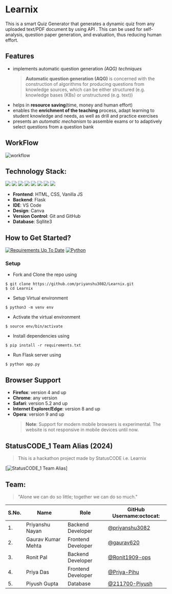 # Learnix

This is a smart Quiz Generator that generates a dynamic quiz from any uploaded text/PDF document by using API . This can be used for self-analysis, question paper generation, and evaluation, thus reducing human effort.


## Features

- implements automatic question generation _(AQG) techniques_
  > **Automatic question generation (AQG)** is concerned with the construction of algorithms for producing questions from knowledge sources, which can be either structured (e.g. knowledge bases (KBs) or unstructured (e.g. text))
- helps in **resource saving**(time, money and human effort)
- enables the **enrichment of the teaching** process, adapt learning to student knowledge and needs, as well as drill and practice exercises
- presents an _automatic mechanism_ to assemble exams or to adaptively select questions from a question bank

## WorkFlow
![workflow](https://user-images.githubusercontent.com/42115530/95686207-1111e300-0c1a-11eb-993a-766967b91c92.png)

<!-- ## Demo Video
<a href="https://youtu.be/74RrpcO89E0" target="_blank" rel="noopener">
  <img src="https://user-images.githubusercontent.com/42115530/95742312-6c40e580-0cad-11eb-89a5-c2ee099bf8d7.png" alt="MLH-Quizzet"
	title="MLH-Quizzet" width="400px" />
</a> -->

## Technology Stack:


<img src="https://img.shields.io/badge/html5%20-%23E34F26.svg?&style=for-the-badge&logo=html5&logoColor=white"/> <img src="https://img.shields.io/badge/css3%20-%231572B6.svg?&style=for-the-badge&logo=css3&logoColor=white"/> <img src="https://img.shields.io/badge/javascript%20-%23323330.svg?&style=for-the-badge&logo=javascript&logoColor=%23F7DF1E"/> <img src="https://img.shields.io/badge/python%20-%2314354C.svg?&style=for-the-badge&logo=python&logoColor=white"/> <img src="https://img.shields.io/badge/flask%20-%23000.svg?&style=for-the-badge&logo=flask&logoColor=white"/> <img src="https://img.shields.io/badge/bootstrap%20-%23563D7C.svg?&style=for-the-badge&logo=bootstrap&logoColor=white"/> <img src="https://img.shields.io/badge/github%20-%23121011.svg?&style=for-the-badge&logo=github&logoColor=white"/> <img src ="https://img.shields.io/badge/sqlite-%2307405e.svg?&style=for-the-badge&logo=sqlite&logoColor=white"/>

- **Frontend**: HTML, CSS, Vanilla JS
- **Backend**: Flask
- **IDE**: VS Code
- **Design**: Canva
- **Version Control**: Git and GitHub
- **Database**: Sqllite3

## How to Get Started?

[![Requirements Up To Date](https://img.shields.io/badge/requirements-up%20to%20date-brightgreen)](https://github.com/PragatiVerma18/Fantastic-Falcons-1.0/blob/webapp/requirements.txt)
[![Python](https://img.shields.io/badge/python-v3.7-blue)](https://www.python.org/)

 <!-- ### GitHub Repository Structure

| S.No. | Branch Name                                                                   | Purpose                            |
| ----- | ----------------------------------------------------------------------------- | ---------------------------------- |
| 1.    | [master](https://github.com/PragatiVerma18/Fantastic-Falcons-1.0/tree/master) | contains the main code             |
| 2.    | [nlp](https://github.com/PragatiVerma18/Fantastic-Falcons-1.0/tree/nlp)       | contains all machine learning code |
| 3.    | [webapp](https://github.com/PragatiVerma18/Fantastic-Falcons-1.0/tree/webapp) | contains all frontend/backend code | -->

### Setup

- Fork and Clone the repo using

```
$ git clone https://github.com/priyanshu3082/Learnix.git
$ cd Learnix
```

- Setup Virtual environment

```
$ python3 -m venv env
```

- Activate the virtual environment

```
$ source env/bin/activate
```

- Install dependencies using

```
$ pip install -r requirements.txt
```

- Run Flask server using

```
$ python app.py
```

## Browser Support

- **Firefox**: version 4 and up
- **Chrome**: any version
- **Safari**: version 5.2 and up
- **Internet Explorer/Edge**: version 8 and up
- **Opera**: version 9 and up
  > **Note**: Support for modern mobile browsers is experimental. The website is not responsive in mobile devices until now.

## StatusCODE_1 Team Alias (2024)

> This is a hackathon project made by StatusCODE i.e. Learnix

[![StatusCODE_1 Team Alias](https://challengepost-s3-challengepost.netdna-ssl.com/photos/production/challenge_photos/001/113/145/datas/original.jpg)]

## Team:

> "Alone we can do so little; together we can do so much."

| S.No. | Name               | Role               | GitHub Username:octocat:                             |
| ----- | ------------------ | ------------------ | ---------------------------------------------------- |
| 1.    | Priyanshu Nayan    | Backend Developer  | [@priyanshu3082](https://github.com/priyanshu3082)   |
| 2.    | Gaurav Kumar Mehta | Frontend Developer | [@gaurav620](https://github.com/gaurav620)           |
| 3.    | Ronit Pal          | Backend Developer  | [@Ronit1909-ops](https://github.com/Ronit1909-ops)   |
| 4.    | Priya Das          | Frontend Developer | [@Priya-Pihu](https://github.com/Priya-Pihu)         |
| 5.    | Piyush Gupta       | Database           | [@211700-Piyush](https://github.com/211700-Piyush)   |


<br>
<br>

<!-- ![Team Alias](https://user-images.githubusercontent.com/42115530/95672625-0aef1880-0bc0-11eb-8db6-90f6e16af2c0.gif)

## Contributors ✨

Thanks goes to these wonderful people ([emoji key](https://allcontributors.org/docs/en/emoji-key)):

<!-- ALL-CONTRIBUTORS-LIST:START - Do not remove or modify this section -->
<!-- prettier-ignore-start -->
<!-- markdownlint-disable -->

<!-- <table>
  <tbody><tr>
    <td align="center"><a href="https://www.linkedin.com/in/priyanshu-nayan/"><img alt="" src="https://avatars2.githubusercontent.com/u/42115530?v=4" width="100px;"><br><sub><b>Priyanshu Nayan</b></sub></a><br><a 
href="https://github.com/PragatiVerma1/Fantastic-Falcons-1.0/commits?author=PragatiVerma18" title="Code">💻</a></td>
    <td align="center"><a href="https://kshitij86.github.io/"><img alt="" src="https://avatars1.githubusercontent.com/u/26821140?s=460&u=c86d062a10d9d4495dd39c0ad4f8601ba256d670&v=4" width="100px;"><br><sub><b>Kshitij Kotasthane</b></sub></a><br><a href="https://github.com/PragatiVerma18/Fantastic-Falcons-1.0/commits?author=kshitij86" title="Code">💻</a></td>
    <td align="center"><a href="https://github.com/telescopic"><img alt="" src="https://avatars1.githubusercontent.com/u/45061877?s=400&u=07ac89db20b5d84eb1abd4a0769b19d030f8ceb8&v=4" width="100px;"><br><sub><b>Vignesh S</b></sub></a><br><a href="https://github.com/PragatiVerma18/Fantastic-Falcons-1.0/commits?author=telescopic" title="Code">💻</a></td> 
    <td align="center"><a href="https://github.com/telescopic"><img alt="" src="https://avatars1.githubusercontent.com/u/45061877?s=400&u=07ac89db20b5d84eb1abd4a0769b19d030f8ceb8&v=4" width="100px;"><br><sub><b>Vignesh S</b></sub></a><br><a href="https://github.com/PragatiVerma18/Fantastic-Falcons-1.0/commits?author=telescopic" title="Code">💻</a></td>
    <td align="center"><a href="https://github.com/telescopic"><img alt="" src="https://avatars1.githubusercontent.com/u/45061877?s=400&u=07ac89db20b5d84eb1abd4a0769b19d030f8ceb8&v=4" width="100px;"><br><sub><b>Vignesh S</b></sub></a><br><a href="https://github.com/PragatiVerma18/Fantastic-Falcons-1.0/commits?author=telescopic" title="Code">💻</a></td>
  </tr>
</tbody></table>


<!-- markdownlint-enable -->
<!-- prettier-ignore-end -->

<!-- ALL-CONTRIBUTORS-LIST:END -->

<!--This project follows the [all-contributors](https://github.com/all-contributors/all-contributors) specification. Contributions of any kind welcome!

[![ForTheBadge uses-git](http://ForTheBadge.com/images/badges/uses-git.svg)](https://github.com/)
[![ForTheBadge uses-html](http://ForTheBadge.com/images/badges/uses-html.svg)](https://github.com/PragatiVerma18/Fantastic-Falcons-1.0/)
[![ForTheBadge uses-css](http://ForTheBadge.com/images/badges/uses-css.svg)](https://github.com/PragatiVerma18/Fantastic-Falcons-1.0/)
[![ForTheBadge uses-js](http://ForTheBadge.com/images/badges/uses-js.svg)](https://github.com/PragatiVerma18/Fantastic-Falcons-1.0/)

[![forthebadge made-with-python](http://ForTheBadge.com/images/badges/made-with-python.svg)](https://www.python.org/)
[![ForTheBadge built-by-developers](http://ForTheBadge.com/images/badges/built-by-developers.svg)](https://github.com/PragatiVerma18/Fantastic-Falcons-1.0/)
[![ForTheBadge built-with-love](http://ForTheBadge.com/images/badges/built-with-love.svg)](https://github.com/PragatiVerma18/Fantastic-Falcons-1.0/)

--- -->
